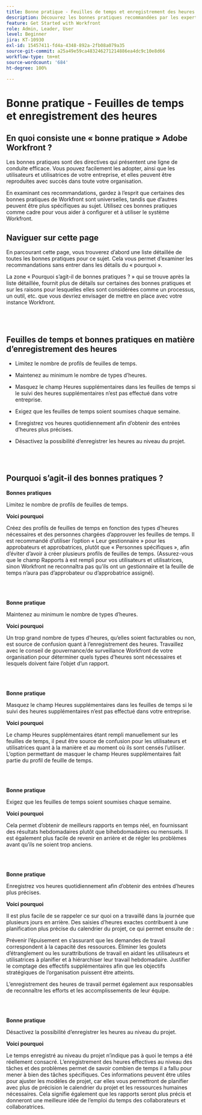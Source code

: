 ```yaml
---
title: Bonne pratique - Feuilles de temps et enregistrement des heures
description: Découvrez les bonnes pratiques recommandées par les expertes et les experts Adobe Workfront sur la configuration, la gestion et l’utilisation des profils de feuilles de temps Workfront, des types d’heures, des préférences de feuilles de temps et des feuilles de temps. (Devrait comporter entre 60 et 160 caractères, mais comporte 184 caractères)
feature: Get Started with Workfront
role: Admin, Leader, User
level: Beginner
jira: KT-10930
exl-id: 15457411-fd4a-4348-892a-2fb08a079a35
source-git-commit: a25a49e59ca483246271214886ea4dc9c10e8d66
workflow-type: tm+mt
source-wordcount: '684'
ht-degree: 100%

---
```


# Bonne pratique - Feuilles de temps et enregistrement des heures

## En quoi consiste une « bonne pratique » Adobe Workfront ?

Les bonnes pratiques sont des directives qui présentent une ligne de conduite efficace. Vous pouvez facilement les adopter, ainsi que les utilisateurs et utilisatrices de votre entreprise, et elles peuvent être reproduites avec succès dans toute votre organisation.

En examinant ces recommandations, gardez à l’esprit que certaines des bonnes pratiques de Workfront sont universelles, tandis que d’autres peuvent être plus spécifiques au sujet. Utilisez ces bonnes pratiques comme cadre pour vous aider à configurer et à utiliser le système Workfront.

## Naviguer sur cette page

En parcourant cette page, vous trouverez d’abord une liste détaillée de toutes les bonnes pratiques pour ce sujet. Cela vous permet d’examiner les recommandations sans entrer dans les détails du « pourquoi ».

La zone « Pourquoi s’agit-il de bonnes pratiques ? » qui se trouve après la liste détaillée, fournit plus de détails sur certaines des bonnes pratiques et sur les raisons pour lesquelles elles sont considérées comme un processus, un outil, etc. que vous devriez envisager de mettre en place avec votre instance Workfront.

</br>
</br>


## Feuilles de temps et bonnes pratiques en matière d’enregistrement des heures

* Limitez le nombre de profils de feuilles de temps.

* Maintenez au minimum le nombre de types d’heures.

* Masquez le champ Heures supplémentaires dans les feuilles de temps si le suivi des heures supplémentaires n’est pas effectué dans votre entreprise.

* Exigez que les feuilles de temps soient soumises chaque semaine.

* Enregistrez vos heures quotidiennement afin d’obtenir des entrées d’heures plus précises.

* Désactivez la possibilité d’enregistrer les heures au niveau du projet.

</br>
</br>



## Pourquoi s’agit-il des bonnes pratiques ?

**Bonnes pratiques**

Limitez le nombre de profils de feuilles de temps.



**Voici pourquoi**

Créez des profils de feuilles de temps en fonction des types d’heures nécessaires et des personnes chargées d’approuver les feuilles de temps. Il est recommandé d’utiliser l’option « Leur gestionnaire » pour les approbateurs et approbatrices, plutôt que « Personnes spécifiques », afin d’éviter d’avoir à créer plusieurs profils de feuilles de temps. (Assurez-vous que le champ Rapports à est rempli pour vos utilisateurs et utilisatrices, sinon Workfront ne reconnaîtra pas qu’ils ont un gestionnaire et la feuille de temps n’aura pas d’approbateur ou d’approbatrice assigné).

</br>
</br>

**Bonne pratique**

Maintenez au minimum le nombre de types d’heures.



**Voici pourquoi**

Un trop grand nombre de types d’heures, qu’elles soient facturables ou non, est source de confusion quant à l’enregistrement des heures. Travaillez avec le conseil de gouvernance/de surveillance Workfront de votre organisation pour déterminer quels types d’heures sont nécessaires et lesquels doivent faire l’objet d’un rapport.

</br>
</br>

**Bonne pratique**

Masquez le champ Heures supplémentaires dans les feuilles de temps si le suivi des heures supplémentaires n’est pas effectué dans votre entreprise.



**Voici pourquoi**

Le champ Heures supplémentaires étant rempli manuellement sur les feuilles de temps, il peut être source de confusion pour les utilisateurs et utilisatrices quant à la manière et au moment où ils sont censés l’utiliser. L’option permettant de masquer le champ Heures supplémentaires fait partie du profil de feuille de temps.

</br>
</br>

**Bonne pratique**

Exigez que les feuilles de temps soient soumises chaque semaine.



**Voici pourquoi**

Cela permet d’obtenir de meilleurs rapports en temps réel, en fournissant des résultats hebdomadaires plutôt que bihebdomadaires ou mensuels. Il est également plus facile de revenir en arrière et de régler les problèmes avant qu’ils ne soient trop anciens.

</br>
</br>

**Bonne pratique**

Enregistrez vos heures quotidiennement afin d’obtenir des entrées d’heures plus précises.



**Voici pourquoi**

Il est plus facile de se rappeler ce sur quoi on a travaillé dans la journée que plusieurs jours en arrière. Des saisies d’heures exactes contribuent à une planification plus précise du calendrier du projet, ce qui permet ensuite de :

Prévenir l’épuisement en s’assurant que les demandes de travail correspondent à la capacité des ressources.
Éliminer les goulets d’étranglement ou les surattributions de travail en aidant les utilisateurs et utilisatrices à planifier et à hiérarchiser leur travail hebdomadaire.
Justifier le comptage des effectifs supplémentaires afin que les objectifs stratégiques de l’organisation puissent être atteints.


L’enregistrement des heures de travail permet également aux responsables de reconnaître les efforts et les accomplissements de leur équipe.

</br>
</br>

**Bonne pratique**

Désactivez la possibilité d’enregistrer les heures au niveau du projet.



**Voici pourquoi**

Le temps enregistré au niveau du projet n’indique pas à quoi le temps a été réellement consacré. L’enregistrement des heures effectives au niveau des tâches et des problèmes permet de savoir combien de temps il a fallu pour mener à bien des tâches spécifiques. Ces informations peuvent être utiles pour ajuster les modèles de projet, car elles vous permettront de planifier avec plus de précision le calendrier du projet et les ressources humaines nécessaires. Cela signifie également que les rapports seront plus précis et donneront une meilleure idée de l’emploi du temps des collaborateurs et collaboratrices.
